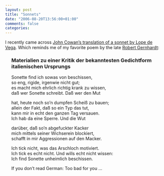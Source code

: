 ```yaml
---
layout: post
title: "Sonnets"
date: "2006-08-20T13:56:00+01:00"
comments: false
categories: 
---
```


<p>I recently came across <a href="http://home.ccil.org/~cowan/repente.html">John Cowan&#8217;s translation of a sonnet by Lope de Vega</a>. Which reminds me of my favorite poem by the late <a href="http://de.wikipedia.org/wiki/Robert_Gernhardt">Robert Gernhardt</a>:  </p>

<div style="margin-left: 20px">
<h3>Materialien zu einer Kritik der bekanntesten Gedichtform italienischen Ursprungs</h3>
<p>
Sonette find ich sowas von beschissen,<br />
so eng, rigide, irgenwie nicht gut;<br />
es macht mich ehrlich richtig krank zu wissen,<br />
da&#223; wer Sonette schreibt. Da&#223; wer den Mut
</p>
<p>
hat, heute noch so&#8217;n dumpfen Schei&#223; zu bauen;<br />
allein der Fakt, da&#223; so ein Typ das tut,<br />
kann mir in echt den ganzen Tag versauen.<br />
Ich hab da eine Sperre. Und die Wut
</p>
<p>
dar&#252;ber, da&#223; so&#8217;n abgefuckter Kacker<br />
mich mittels seiner Wichserein blockiert,<br />
schafft in mir Aggressionen auf den Macker.
</p>
<p>
Ich tick nicht, was das Arschloch motiviert.<br />
Ich tick es echt nicht. Und wills echt nicht wissen:<br />
Ich find Sonette unheimlich beschissen.
</p>

<p>If you don&#8217;t read German: Too bad for you &#8230;</p>


